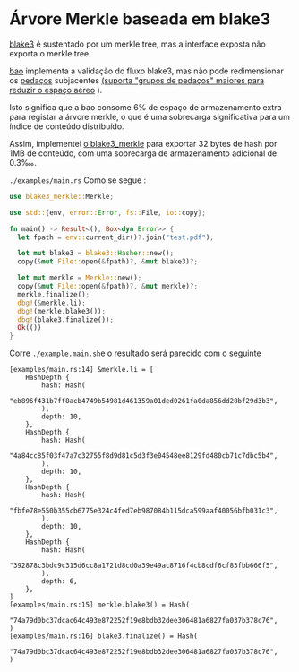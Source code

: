# Árvore Merkle baseada em blake3

[blake3](https://github.com/BLAKE3-team/BLAKE3) é sustentado por um merkle tree, mas a interface exposta não exporta o merkle tree.

[bao](https://github.com/oconnor663/bao) implementa a validação do fluxo blake3, mas não pode redimensionar os [pedaços](https://github.com/oconnor663/bao/issues/34) subjacentes [(suporta "grupos de pedaços" maiores para reduzir o espaço aéreo](https://github.com/oconnor663/bao/issues/34) ).

Isto significa que a bao consome 6% de espaço de armazenamento extra para registar a árvore merkle, o que é uma sobrecarga significativa para um índice de conteúdo distribuído.

Assim, implementei [o blake3_merkle](https://github.com/rmw-lib/blake3_merkle) para exportar 32 bytes de hash por 1MB de conteúdo, com uma sobrecarga de armazenamento adicional de 0.3‱.

`./examples/main.rs` Como se segue :

```rust
use blake3_merkle::Merkle;

use std::{env, error::Error, fs::File, io::copy};

fn main() -> Result<(), Box<dyn Error>> {
  let fpath = env::current_dir()?.join("test.pdf");

  let mut blake3 = blake3::Hasher::new();
  copy(&mut File::open(&fpath)?, &mut blake3)?;

  let mut merkle = Merkle::new();
  copy(&mut File::open(&fpath)?, &mut merkle)?;
  merkle.finalize();
  dbg!(&merkle.li);
  dbg!(merkle.blake3());
  dbg!(blake3.finalize());
  Ok(())
}
```

Corre `./example.main.sh`e o resultado será parecido com o seguinte

```
[examples/main.rs:14] &merkle.li = [
    HashDepth {
        hash: Hash(
            "eb896f431b7ff8acb4749b54981d461359a01ded0261fa0da856dd28bf29d3b3",
        ),
        depth: 10,
    },
    HashDepth {
        hash: Hash(
            "4a84cc85f03f47a7c32755f8d9d81c5d3f3e04548ee8129fd480cb71c7dbc5b4",
        ),
        depth: 10,
    },
    HashDepth {
        hash: Hash(
            "fbfe78e550b355cb6775e324c4fed7eb987084b115dca599aaf40056bfb031c3",
        ),
        depth: 10,
    },
    HashDepth {
        hash: Hash(
            "392878c3bdc9c315d6cc8a1721d8cd0a39e49ac8716f4cb8cdf6cf83fbb666f5",
        ),
        depth: 6,
    },
]
[examples/main.rs:15] merkle.blake3() = Hash(
    "74a79d0bc37dcac64c493e872252f19e8bdb32dee306481a6827fa037b378c76",
)
[examples/main.rs:16] blake3.finalize() = Hash(
    "74a79d0bc37dcac64c493e872252f19e8bdb32dee306481a6827fa037b378c76",
)
```